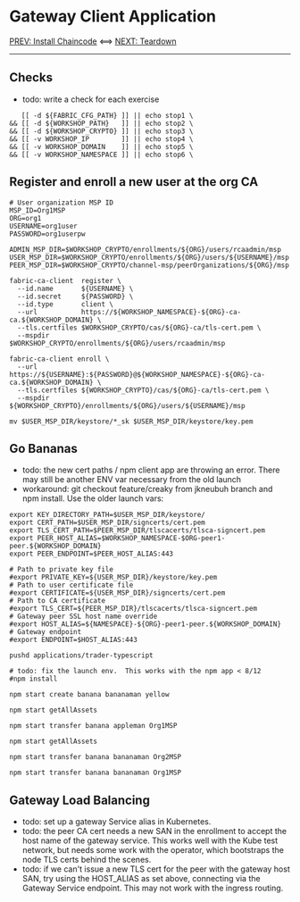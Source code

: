 # Gateway Client Application 

[PREV: Install Chaincode](30-chaincode.md) <==> [NEXT: Teardown](90-teardown.md)

---

## Checks 

- todo: write a check for each exercise 
```shell
   [[ -d ${FABRIC_CFG_PATH} ]] || echo stop1 \
&& [[ -d ${WORKSHOP_PATH}   ]] || echo stop2 \
&& [[ -d ${WORKSHOP_CRYPTO} ]] || echo stop3 \
&& [[ -v WORKSHOP_IP        ]] || echo stop4 \
&& [[ -v WORKSHOP_DOMAIN    ]] || echo stop5 \
&& [[ -v WORKSHOP_NAMESPACE ]] || echo stop6 \

```


## Register and enroll a new user at the org CA

```shell
# User organization MSP ID 
MSP_ID=Org1MSP        
ORG=org1
USERNAME=org1user
PASSWORD=org1userpw

```

```shell
ADMIN_MSP_DIR=$WORKSHOP_CRYPTO/enrollments/${ORG}/users/rcaadmin/msp
USER_MSP_DIR=$WORKSHOP_CRYPTO/enrollments/${ORG}/users/${USERNAME}/msp
PEER_MSP_DIR=$WORKSHOP_CRYPTO/channel-msp/peerOrganizations/${ORG}/msp

fabric-ca-client  register \
  --id.name       ${USERNAME} \
  --id.secret     ${PASSWORD} \
  --id.type       client \
  --url           https://${WORKSHOP_NAMESPACE}-${ORG}-ca-ca.${WORKSHOP_DOMAIN} \
  --tls.certfiles $WORKSHOP_CRYPTO/cas/${ORG}-ca/tls-cert.pem \
  --mspdir        $WORKSHOP_CRYPTO/enrollments/${ORG}/users/rcaadmin/msp

fabric-ca-client enroll \
  --url           https://${USERNAME}:${PASSWORD}@${WORKSHOP_NAMESPACE}-${ORG}-ca-ca.${WORKSHOP_DOMAIN} \
  --tls.certfiles ${WORKSHOP_CRYPTO}/cas/${ORG}-ca/tls-cert.pem \
  --mspdir        ${WORKSHOP_CRYPTO}/enrollments/${ORG}/users/${USERNAME}/msp

mv $USER_MSP_DIR/keystore/*_sk $USER_MSP_DIR/keystore/key.pem
```

## Go Bananas 

- todo: the new cert paths / npm client app are throwing an error.  There may still be another ENV var necessary from the old launch 
- workaround:  git checkout feature/creaky from jkneubuh branch and npm install.  Use the older launch vars: 
```shell
export KEY_DIRECTORY_PATH=$USER_MSP_DIR/keystore/
export CERT_PATH=$USER_MSP_DIR/signcerts/cert.pem
export TLS_CERT_PATH=$PEER_MSP_DIR/tlscacerts/tlsca-signcert.pem
export PEER_HOST_ALIAS=$WORKSHOP_NAMESPACE-$ORG-peer1-peer.${WORKSHOP_DOMAIN} 
export PEER_ENDPOINT=$PEER_HOST_ALIAS:443

# Path to private key file 
#export PRIVATE_KEY=${USER_MSP_DIR}/keystore/key.pem
# Path to user certificate file 
#export CERTIFICATE=${USER_MSP_DIR}/signcerts/cert.pem
# Path to CA certificate 
#export TLS_CERT=${PEER_MSP_DIR}/tlscacerts/tlsca-signcert.pem
# Gateway peer SSL host name override 
#export HOST_ALIAS=${NAMESPACE}-${ORG}-peer1-peer.${WORKSHOP_DOMAIN}
# Gateway endpoint
#export ENDPOINT=$HOST_ALIAS:443

```

```shell
pushd applications/trader-typescript 

# todo: fix the launch env.  This works with the npm app < 8/12 
#npm install

```

```shell
npm start create banana bananaman yellow 

npm start getAllAssets

npm start transfer banana appleman Org1MSP 

npm start getAllAssets 

npm start transfer banana bananaman Org2MSP 

npm start transfer banana bananaman Org1MSP 

```

## Gateway Load Balancing 

- todo: set up a gateway Service alias in Kubernetes. 
- todo: the peer CA cert needs a new SAN in the enrollment to accept the host name of the gateway service.   This works well with the Kube test network, but needs some work with the operator, which bootstraps the node TLS certs behind the scenes.
- todo: if we can't issue a new TLS cert for the peer with the gateway host SAN, try using the HOST_ALIAS as set above, connecting via the Gateway Service endpoint.  This may not work with the ingress routing.   